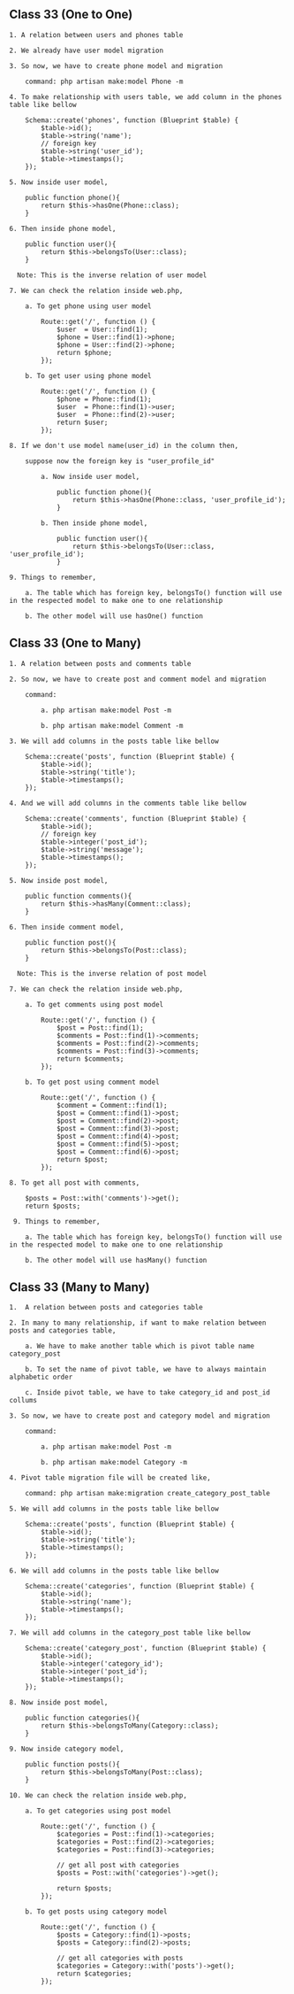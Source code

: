 ## **Class 33 (One to One)**

    1. A relation between users and phones table

    2. We already have user model migration

    3. So now, we have to create phone model and migration

        command: php artisan make:model Phone -m

    4. To make relationship with users table, we add column in the phones table like bellow

        Schema::create('phones', function (Blueprint $table) {
            $table->id();
            $table->string('name');
            // foreign key
            $table->string('user_id');
            $table->timestamps();
        });

    5. Now inside user model,

        public function phone(){
            return $this->hasOne(Phone::class);
        }

    6. Then inside phone model,

        public function user(){
            return $this->belongsTo(User::class);
        }
    
      Note: This is the inverse relation of user model

    7. We can check the relation inside web.php,

        a. To get phone using user model

            Route::get('/', function () {
                $user  = User::find(1);
                $phone = User::find(1)->phone;
                $phone = User::find(2)->phone;
                return $phone;
            });

        b. To get user using phone model

            Route::get('/', function () {
                $phone = Phone::find(1);
                $user  = Phone::find(1)->user;
                $user  = Phone::find(2)->user;
                return $user;
            });

    8. If we don't use model name(user_id) in the column then,

        suppose now the foreign key is "user_profile_id" 

            a. Now inside user model,

                public function phone(){
                    return $this->hasOne(Phone::class, 'user_profile_id');
                }

            b. Then inside phone model,

                public function user(){
                    return $this->belongsTo(User::class, 'user_profile_id');
                }

    9. Things to remember,

        a. The table which has foreign key, belongsTo() function will use in the respected model to make one to one relationship

        b. The other model will use hasOne() function

## **Class 33 (One to Many)**

    1. A relation between posts and comments table
    
    2. So now, we have to create post and comment model and migration

        command: 
            
            a. php artisan make:model Post -m

            b. php artisan make:model Comment -m

    3. We will add columns in the posts table like bellow

        Schema::create('posts', function (Blueprint $table) {
            $table->id();
            $table->string('title');
            $table->timestamps();
        });

    4. And we will add columns in the comments table like bellow

        Schema::create('comments', function (Blueprint $table) {
            $table->id();
            // foreign key
            $table->integer('post_id');
            $table->string('message');
            $table->timestamps();
        });

    5. Now inside post model,

        public function comments(){
            return $this->hasMany(Comment::class);
        }

    6. Then inside comment model,

        public function post(){
            return $this->belongsTo(Post::class);
        }
    
      Note: This is the inverse relation of post model

    7. We can check the relation inside web.php,

        a. To get comments using post model

            Route::get('/', function () {
                $post = Post::find(1);
                $comments = Post::find(1)->comments;
                $comments = Post::find(2)->comments;
                $comments = Post::find(3)->comments;
                return $comments;
            });

        b. To get post using comment model

            Route::get('/', function () {
                $comment = Comment::find(1);
                $post = Comment::find(1)->post;
                $post = Comment::find(2)->post;
                $post = Comment::find(3)->post;
                $post = Comment::find(4)->post;
                $post = Comment::find(5)->post;
                $post = Comment::find(6)->post;
                return $post;
            });

    8. To get all post with comments,

        $posts = Post::with('comments')->get();
        return $posts;

     9. Things to remember,

        a. The table which has foreign key, belongsTo() function will use in the respected model to make one to one relationship

        b. The other model will use hasMany() function

## **Class 33 (Many to Many)**

    1.  A relation between posts and categories table

    2. In many to many relationship, if want to make relation between posts and categories table, 
    
        a. We have to make another table which is pivot table name category_post

        b. To set the name of pivot table, we have to always maintain alphabetic order

        c. Inside pivot table, we have to take category_id and post_id collums 

    3. So now, we have to create post and category model and migration

        command: 
            
            a. php artisan make:model Post -m

            b. php artisan make:model Category -m

    4. Pivot table migration file will be created like,

        command: php artisan make:migration create_category_post_table

    5. We will add columns in the posts table like bellow

        Schema::create('posts', function (Blueprint $table) {
            $table->id();
            $table->string('title');
            $table->timestamps();
        });

    6. We will add columns in the posts table like bellow

        Schema::create('categories', function (Blueprint $table) {
            $table->id();
            $table->string('name');
            $table->timestamps();
        });

    7. We will add columns in the category_post table like bellow

        Schema::create('category_post', function (Blueprint $table) {
            $table->id();
            $table->integer('category_id');
            $table->integer('post_id');
            $table->timestamps();
        });

    8. Now inside post model,

        public function categories(){
            return $this->belongsToMany(Category::class);
        }

    9. Now inside category model,

        public function posts(){
            return $this->belongsToMany(Post::class);
        }

    10. We can check the relation inside web.php,

        a. To get categories using post model

            Route::get('/', function () {
                $categories = Post::find(1)->categories;
                $categories = Post::find(2)->categories;
                $categories = Post::find(3)->categories;

                // get all post with categories
                $posts = Post::with('categories')->get();

                return $posts;
            });

        b. To get posts using category model

            Route::get('/', function () {
                $posts = Category::find(1)->posts;
                $posts = Category::find(2)->posts;

                // get all categories with posts
                $categories = Category::with('posts')->get();
                return $categories;
            });

